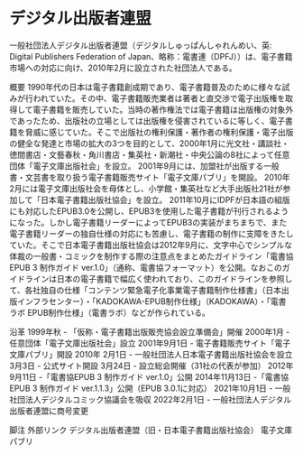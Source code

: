 # デジタル出版者連盟

一般社団法人デジタル出版者連盟（デジタルしゅっぱんしゃれんめい、英: Digital Publishers Federation of Japan、略称：電書連（DPFJ））は、電子書籍市場への対応に向け、2010年2月に設立された社団法人である。

概要
1990年代の日本は電子書籍創成期であり、電子書籍普及のために様々な試みが行われていた。その中、電子書籍販売業者は著者と直交渉で電子出版権を取得して電子書籍を販売していた。当時の著作権法では電子書籍は出版権の対象外であったため、出版社の立場としては出版権を侵害されているに等しく、電子書籍を脅威に感じていた。そこで出版社の権利保護・著作者の権利保護・電子出版の健全な発達と市場の拡大の3つを目的として、2000年1月に光文社・講談社・徳間書店・文藝春秋・角川書店・集英社・新潮社・中央公論の8社によって任意団体「電子文庫出版社会」を設立。
2001年9月には、加盟社が出版する一般書・文芸書を取り扱う電子書籍販売サイト「電子文庫パブリ」を開設。
2010年2月には電子文庫出版社会を母体とし、小学館・集英社など大手出版社21社が参加して「日本電子書籍出版社協会」を設立。
2011年10月にIDPFが日本語の組版にも対応したEPUB3.0を公開し、EPUB3を使用した電子書籍が刊行されるようになった。しかし電子書籍リーダーによってEPUB3の実装がまちまちで、また電子書籍リーダーの独自仕様の対応にも苦慮し、電子書籍の制作に支障をきたしていた。そこで日本電子書籍出版社協会は2012年9月に、文字中心でシンプルな体裁の一般書・コミックを制作する際の注意点をまとめたガイドライン「電書協EPUB 3 制作ガイド ver.1.0」（通称、電書協フォーマット）を公開。なおこのガイドラインは日本の電子書籍で幅広く使われており、このガイドラインを参照して、各社独自の仕様「コンテンツ緊急電子化事業電子書籍制作仕様書」（日本出版インフラセンター）・「KADOKAWA-EPUB制作仕様」（KADOKAWA）・「電書ラボ EPUB制作仕様」（電書ラボ）などが作られている。

沿革
1999年秋 - 「仮称・電子書籍出版販売協会設立準備会」開催
2000年1月 - 任意団体「電子文庫出版社会」設立
2001年9月1日 - 電子書籍販売サイト「電子文庫パブリ」開設
2010年
2月1日 - 一般社団法人日本電子書籍出版社協会を設立
3月3日 - 公式サイト開設
3月24日 - 設立総会開催（31社の代表が参加）
2012年9月11日 -「電書協EPUB 3 制作ガイド ver.1.0」公開
2014年11月13日 -「電書協 EPUB 3 制作ガイド ver.1.1.3」公開（EPUB 3.0.1に対応）
2021年10月1日 - 一般社団法人デジタルコミック協議会を吸収
2022年2月1日 - 一般社団法人デジタル出版者連盟に商号変更

脚注
外部リンク
デジタル出版者連盟（旧・日本電子書籍出版社協会）
電子文庫パブリ